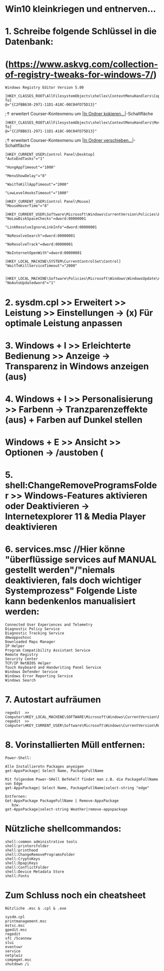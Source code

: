 # Win10 kleinkriegen und entnerven...

#   1.  Schreibe folgende Schlüssel in die Datenbank:
#   (https://www.askvg.com/collection-of-registry-tweaks-for-windows-7/)  
    
    
    Windows Registry Editor Version 5.00

    [HKEY_CLASSES_ROOT\AllFilesystemObjects\shellex\ContextMenuHandlers\Copy To]
    @="{C2FBB630-2971-11D1-A18C-00C04FD75D13}"
;↑ erweitert Courser-Kontexmenu um |<ins>In Ordner kokieren...</ins>|-Schaltfläche

    [HKEY_CLASSES_ROOT\AllFilesystemObjects\shellex\ContextMenuHandlers\Move To]
    @="{C2FBB631-2971-11D1-A18C-00C04FD75D13}"
;↑ erweitert Courser-Kontexmenu um |<ins>In Ordner verschieben...</ins>|-Schaltfläche
    
    [HKEY_CURRENT_USER\Control Panel\Desktop]
    "AutoEndTasks"="1"

    "HungAppTimeout"="1000"
    
    "MenuShowDelay"="8"
    
    "WaitToKillAppTimeout"="2000"
    
    "LowLevelHooksTimeout"="1000"

    [HKEY_CURRENT_USER\Control Panel\Mouse]
    "MouseHoverTime"="8"

    [HKEY_CURRENT_USER\Software\Microsoft\Windows\CurrentVersion\Policies\Explorer]
    "NoLowDiskSpaceChecks"=dword:00000001
    
    "LinkResolveIgnoreLinkInfo"=dword:00000001
    
    "NoResolveSearch"=dword:00000001
    
    "NoResolveTrack"=dword:00000001
    
    "NoInternetOpenWith"=dword:00000001

    [HKEY_LOCAL_MACHINE\SYSTEM\CurrentControlSet\Control]
    "WaitToKillServiceTimeout"="2000"
    
    
    [HKEY_LOCAL_MACHINE\Software\Policies\Microsoft\Windows\WindowsUpdate\AU]
    "NoAutoUpdatedword"="1" 
    




#   2.  sysdm.cpl  >>  Erweitert   >>   Leistung  >>  Einstellungen  -> (x) Für optimale Leistung anpassen

#   3.  Windows + I  >>  Erleichterte Bedienung  >>  Anzeige  ->  Transparenz in Windows anzeigen (aus)

#   4.  Windows + I  >>  Personalisierung  >>  Farbenn  ->  Tranzparenzeffekte (aus) + Farben auf Dunkel stellen

#   Windows + E  >>  Ansicht  >> Optionen  ->  /austoben (

#   5.  shell:ChangeRemoveProgramsFolder  >>  Windows-Features aktivieren oder Deaktivieren  ->  Internetexplorer 11 & Media Player deaktivieren

#   6.  services.msc  //Hier könne "überflüssige services auf MANUAL gestellt werden"/"niemals deaktivieren, fals doch wichtiger Systemprozess"  Folgende Liste kann bedenkenlos manualisiert werden:
    
    Connected User Experiences and Telemetry 
    Diagnostic Policy Service
    Diagnostic Tracking Service
    dmwappushsvc 
    Downloaded Maps Manager 
    IP Helper 
    Program Compatibility Assistant Service
    Remote Registry
    Security Center
    TCP/IP NetBIOS Helper
    Touch Keyboard and Handwriting Panel Service
    Windows Defender Service
    Windows Error Reporting Service
    Windows Search
#

#   7. Autostart aufräumen 
    regedit  >>  Computer\HKEY_LOCAL_MACHINE\SOFTWARE\Microsoft\Windows\CurrentVersion\Run
    regedit  >>  Computer\HKEY_CURRENT_USER\Software\Microsoft\Windows\CurrentVersion\Run
 
#   8. Vorinstallierten Müll entfernen:
    Power-Shell:
    
    Alle Installieretn Packages anyeigen
    get-AppxPackage| Select Name, PackageFullName
    
    Mit folgendem Power-SHell Befehelf findet man z.B. die PackageFullName von Edge
    get-AppxPackage| Select Name, PackageFullName|select-string "edge"
    
    Entfernen:
    Get-AppxPackage PackageFullName | Remove-AppxPackage
       bzw.
    get-AppxPackage|select-string Weather|remove-appxpackage
 
 
 # Nützliche shellcommandos:
    
    shell:common administrative tools
    shell:printersfolder
    shell:printhood
    shell:ChangeRemoveProgramsFolder
    shell:CryptoKeys
    shell:DpapiKeys
    shell:ConflictFolder
    shell:Device Metadata Store
    shell:Fonts
   
   
   
   
   
   
   
   
   
#  Zum Schluss noch ein cheatsheet 

    Nützliche .msc & .cpl & .exe
    
    sysdm.cpl
    printmanagement.msc
    mstsc.msc
    gpedit.msc
    regedit
    sfc /Scannow
    slui
    eventvwr
    service
    netplwiz
    compmgmt.msc
    shutdown /i
